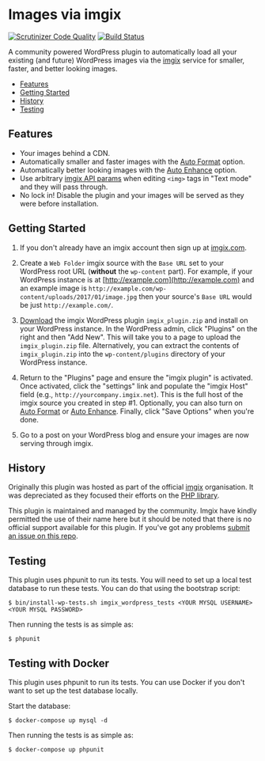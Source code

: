 Images via imgix
===============

[![Scrutinizer Code Quality](https://scrutinizer-ci.com/g/imgix-wordpress/images-via-imgix/badges/quality-score.png?b=master)](https://scrutinizer-ci.com/g/imgix-wordpress/images-via-imgix/?branch=master) [![Build Status](https://travis-ci.org/imgix-wordpress/images-via-imgix.svg?branch=master)](https://travis-ci.org/imgix-wordpress/images-via-imgix)

A community powered WordPress plugin to automatically load all your existing (and future) WordPress images via the [imgix](https://www.imgix.com/) service for smaller, faster, and better looking images.

* [Features](#features)
* [Getting Started](#getting-started)
* [History](#history)
* [Testing](#testing)

<a name="features"></a>
Features
--------

* Your images behind a CDN.
* Automatically smaller and faster images with the [Auto Format](http://blog.imgix.com/post/90838796454/webp-jpeg-xr-progressive-jpg-support-w-auto) option.
* Automatically better looking images with the [Auto Enhance](http://blog.imgix.com/post/85095931364/autoenhance) option.
* Use arbitrary [imgix API params](http://www.imgix.com/docs/reference) when editing `<img>` tags in "Text mode" and they will pass through.
* No lock in! Disable the plugin and your images will be served as they were before installation.

<a name="getting-started"></a>
Getting Started
---------------

1. If you don't already have an imgix account then sign up at [imgix.com](http://www.imgix.com).

2. Create a `Web Folder` imgix source with the `Base URL` set to your WordPress root URL (__without__ the `wp-content` part). For example, if your WordPress instance is at [http://example.com](http://example.com) and an example image is `http://example.com/wp-content/uploads/2017/01/image.jpg` then your source's `Base URL` would be just `http://example.com/`.

3. [Download](https://github.com/imgix-wordpress/imgix-wordpress/releases) the imgix WordPress plugin `imgix_plugin.zip` and install on your WordPress instance. In the WordPress admin, click "Plugins" on the right and then "Add New". This will take you to a page to upload the `imgix_plugin.zip` file. Alternatively, you can extract the contents of `imgix_plugin.zip` into the `wp-content/plugins` directory of your WordPress instance.

4. Return to the "Plugins" page and ensure the "imgix plugin" is activated. Once activated, click the "settings" link and populate the "imgix Host" field (e.g., `http://yourcompany.imgix.net`). This is the full host of the imgix source you created in step #1. Optionally, you can also turn on [Auto Format](http://blog.imgix.com/post/90838796454/webp-jpeg-xr-progressive-jpg-support-w-auto) or [Auto Enhance](http://blog.imgix.com/post/85095931364/autoenhance). Finally, click "Save Options" when you're done.

5. Go to a post on your WordPress blog and ensure your images are now serving through imgix.

<a name="history"></a>
History
--------

Originally this plugin was hosted as part of the official [imgix](https://github.com/imgix) organisation. It was depreciated as they focused their efforts on the [PHP library](https://github.com/imgix/imgix-php).

This plugin is maintained and managed by the community. Imgix have kindly permitted the use of their name here but it should be noted that there is no official support available for this plugin. If you've got any problems [submit an issue on this repo](https://github.com/imgix-wordpress/imgix-wordpress/issues/new).

<a name="testing"></a>
Testing
-------

This plugin uses phpunit to run its tests. You will need to set up a local test database to run these tests. You can do that using the bootstrap script:

```
$ bin/install-wp-tests.sh imgix_wordpress_tests <YOUR MYSQL USERNAME> <YOUR MYSQL PASSWORD>
```

Then running the tests is as simple as:

```
$ phpunit
```

<a name="testing-docker"></a>
Testing with Docker
-------

This plugin uses phpunit to run its tests. You can use Docker if you don't want to set up the test database locally.

Start the database:
```
$ docker-compose up mysql -d
```

Then running the tests is as simple as:
```
$ docker-compose up phpunit
```
